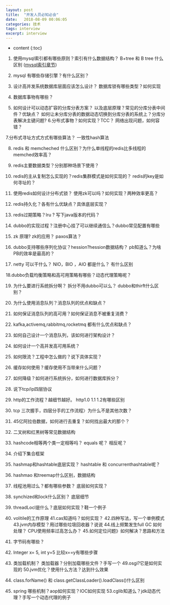 ```yaml
---
layout: post
title:  "开发人员必知必会"
date:   2018-08-09 00:06:05
categories: 技术
tags: interview
excerpt: interview
---
```


* content
{:toc}



1. 使用mysql索引都有哪些原则？索引有什么数据结构？ B+tree 和 B tree 什么区别  ([mysql索引章节](http://nivelle.me/2017/05/04/索引/))

2. mysql 有哪些存储引擎？有什么区别？ 

3. 设计高并发系统数据库层面应该怎么设计？ 数据库锁有哪些类型？如何实现

4. 数据库事物有哪些？

5. 如何设计可以动态扩容的分库分表方案？ 以及底层原理？常见的分库分表中间件？优缺点？ 如何让未分库分表的数据动态切换到分库分表的系统上？分库分表解决主键问题?
6.分布式事物？如何实现？TCC？ 网络出现问题，如何容错？

7.分布式寻址方式方式有哪些算法？ 一致性hash算法

8. redis 和 memcheched 什么区别？为什么单线程的redis比多线程的memched效率高？

9. redis主要数据类型？分别那种场景下使用？

10. redis的主从复制怎么实现的？redis集群模式是如何实现的？ redis的key是如何寻址的？

11. 使用redis如何设计分布式锁？ 使用zk可以吗？如何实现？两种效率更高？

12. redis持久化？各有什么优缺点？具体底层实现？
13. redis过期策略？lru ? 写下java版本的代码？

14. dubbo的实现过程？注册中心挂了可以继续通信么？dubbo常见配置有哪些

15. zk 原理? zk的应用？ paxos算法？

16. dubbo支持哪些序列化协议？hession?hession数据结构？ pb知道么？为啥PB的效率是最高的？

17. netty 可以干什么？ NIO，BIO ，AIO 都是什么？ 有什么区别

18.dubbo负载均衡策略和高可用策略有哪些？动态代理策略呢？

19. 为什么要进行系统拆分啊？ 拆分不用dubbo可以么？ dubbo和thirft什么区别？

20. 为什么使用消息队列？消息队列的优点和缺点？

21. 如何保证消息队列的高可用？如何保证消息不被重复消费？

22. kafka,activemq,rabbitmq,rocketmq 都有什么优点和缺点？

23. 如何自己设计一个消息队列，该如何进行架构设计？ 

24. 如何设计一个高并发高可用系统？

25. 如何限流？工程中怎么做的？说下具体实现？

26. 缓存如何使用？缓存使用不当带来什么问题？

27. 如何降级？如何进行系统拆分，如何进行数据库拆分？

28. 说下tcp/ip四层协议

29. http的工作流程？越细节越好。  http1.0 1.1 1.2有哪些区别

30. tcp 三次握手，四层分手的工作流程〉为什么不是其他次数？

31. 45亿阿拉伯数据，如何进行去重复？如何找出最大的那个？

32. 二叉树和红黑树等常见数据结构

33. hashcode相等两个类一定相等吗？ equals 呢？ 相反呢？

34. 介绍下集合框架

35. hashmap和hashtable底层实现？ hashtable 和 concurrenthashtable呢？

36. hashmao 和treemap什么区别，数据结构

37. 线程池用过么？都有哪些参数？ 底层如何实现？
38. synchized和lock什么区别？ 底层细节
39. threadLocl是什么？底层如何实现？鞋一个例子
40. volitile的工作原理
41.cas知道吗？如何实现？
42.四种写法，写一个单例模式
43.jvm内存模型？用过哪些垃圾回收器？说说
44.线上频繁发生full GC 如何处理？ CPU使用频率过高怎么办？
45.如何定位问题》如何解决？思路和方法
46. 字节码有哪些？
47. Integer x= 5, int y=5 比较x==y有哪些步骤
48. 类加载机制？ 类加载器？分别加载哪些文件？手写一个
49.osgi?它是如何实现的
50.jvm优化？使用什么方法？达到什么效果
51. class.forName() 和 class.getClassLoader().loadClass()什么区别
52. spring 哪些机制？aop如何实现？IOC如何实现
53.cglib知道么？jdk动态代理？手写一个动态代理的例子
